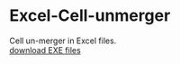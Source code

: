 # Excel-Cell-unmerger

Cell un-merger in Excel files.  
[download EXE files](https://github.com/pjyy2k/Excel-Cell-unmerger/raw/main/dist/%EC%97%91%EC%85%80%ED%88%B4_%EC%85%80%EB%B3%91%ED%95%A9%EC%82%B4%EC%9D%B8%EB%A7%88.exe)
